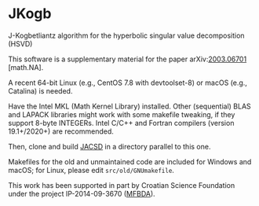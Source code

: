 # JKogb
J-Kogbetliantz algorithm for the hyperbolic singular value decomposition (HSVD)

This software is a supplementary material for the paper
arXiv:[2003.06701](https://arxiv.org/abs/2003.06701 "A Kogbetliantz-type algorithm for the hyperbolic SVD") \[math.NA\].

A recent 64-bit Linux (e.g., CentOS 7.8 with devtoolset-8) or macOS (e.g., Catalina) is needed.

Have the Intel MKL (Math Kernel Library) installed.
Other (sequential) BLAS and LAPACK libraries might work with some makefile tweaking, if they support 8-byte INTEGERs.
Intel C/C++ and Fortran compilers (version 19.1+/2020+) are recommended.

Then, clone and build [JACSD](https://github.com/venovako/JACSD) in a directory parallel to this one.

Makefiles for the old and unmaintained code are included for Windows and macOS; for Linux, please edit `src/old/GNUmakefile`.

This work has been supported in part by Croatian Science Foundation under the project IP-2014-09-3670 ([MFBDA](https://web.math.pmf.unizg.hr/mfbda/)).
